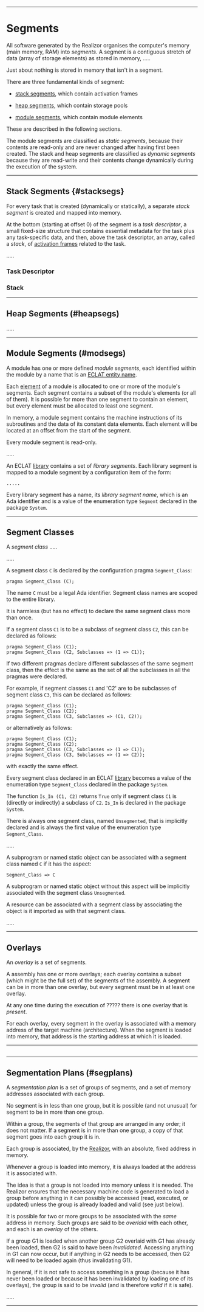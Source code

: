 -----------------------------------------------------------------------------------------------
# Segments

All software generated by the Realizor organises the computer's memory (main memory, RAM) into 
_segments_. A segment is a contiguous stretch of data (array of storage elements) as stored in 
memory, .....

Just about nothing is stored in memory that isn't in a segment.

There are three fundamental kinds of segment:

 * [stack segments](#stacksegs), which contain activation frames

 * [heap segments](#heapsegs), which contain storage pools

 * [module segments](#modsegs), which contain module elements

These are described in the following sections.

The module segments are classified as _static segments_, because their contents are read-only 
and are never changed after having first been created. The stack and heap segments are 
classified as _dynamic segments_ because they are read-write and their contents change 
dynamically during the execution of the system. 



-----------------------------------------------------------------------------------------------
## Stack Segments {#stacksegs}

For every task that is created (dynamically or statically), a separate _stack segment_ is 
created and mapped into memory. 

At the bottom (starting at offset 0) of the segment is a _task descriptor_, a small fixed-size
structure that contains essential metadata for the task plus any task-specific data, and then,
above the task descriptor, an array, called a _stack_, of [activation frames](.....) related to
the task. 

.....

### Task Descriptor



### Stack






-----------------------------------------------------------------------------------------------
## Heap Segments (#heapsegs)



.....



-----------------------------------------------------------------------------------------------
## Module Segments (#modsegs)

A module has one or more defined _module segments_, each identified within the module by a name 
that is an [ECLAT entity name](../intro/names.md). 

Each [element](../pxcr/modules.md#elem) of a module is allocated to one or more of the module's
segments. Each segment contains a subset of the module's elements (or all of them). It is
possible for more than one segment to contain an element, but every element must be allocated
to least one segment. 

In memory, a module segment contains the machine instructions of its subroutines and the data
of its constant data elements. Each element will be located at an offset from the start of the
segment. 

Every module segment is read-only. 

.....

An ECLAT [library](../eclat/libraries.md) contains a set of _library segments_. Each library 
segment is mapped to a module segment by a configuration item of the form:

    

    .....
    


Every library segment has a name, its _library segment name_, which is an Ada identifier and 
is a value of the enumeration type `Segment` declared in the package `System`. 



-----------------------------------------------------------------------------------------------
## Segment Classes

A _segment class_ .....

.....

A segment class `C` is declared by the configuration pragma `Segment_Class`:

    pragma Segment_Class (C);
    
The name `C` must be a legal Ada identifier. Segment class names are scoped to the entire 
library. 
    
It is harmless (but has no effect) to declare the same segment class more than once. 
    
If a segment class `C1` is to be a subclass of segment class `C2`, this can be declared as 
follows:

    pragma Segment_Class (C1);
    pragma Segment_Class (C2, Subclasses => (1 => C1));

If two different pragmas declare different subclasses of the same segment class, then the 
effect is the same as the set of all the subclasses in all the pragmas were declared. 

For example, if segment classes `C1` and 'C2' are to be subclasses of segment class `C3`, this 
can be declared as follows:

    pragma Segment_Class (C1);
    pragma Segment_Class (C2);
    pragma Segment_Class (C3, Subclasses => (C1, C2));

or alternatively as follows:

    pragma Segment_Class (C1);
    pragma Segment_Class (C2);
    pragma Segment_Class (C3, Subclasses => (1 => C1));
    pragma Segment_Class (C3, Subclasses => (1 => C2));

with exactly the same effect.

Every segment class declared in an ECLAT [library](../eclat/Libraries.md) becomes a value of 
the enumeration type `Segment_Class` declared in the package `System`. 

The function `Is_In (C1, C2)` returns `True` only if segment class `C1` is (directly or 
indirectly) a subclass of `C2`. `Is_In` is declared in the package `System`. 

There is always one segment class, named `Unsegmented`, that is implicitly declared and is
always the first value of the enumeration type `Segment_Class`. 

.....

A subprogram or named static object can be associated with a segment class named `C` if it has 
the aspect: 

    Segment_Class => C
    
A subprogram or named static object without this aspect will be implicitly associated with 
the segment class `Unsegmented`. 

A resource can be associated with a segment class by associating the object is it imported as 
with that segment class. 

.....






-----------------------------------------------------------------------------------------------
## Overlays

An _overlay_ is a set of segments. 

A assembly has one or more overlays; each overlay contains a subset (which might be the full 
set) of the segments of the assembly. A segment can be in more than one overlay, but every 
segment must be in at least one overlay. 

At any one time during the execution of ????? there is one overlay that is _present_. 

For each overlay, every segment in the overlay is associated with a memory address of the 
target machine (architecture). When the segment is loaded into memory, that address is the 
starting address at which it is loaded. 






-----------------------------------------------------------------------------------------------
## 




-----------------------------------------------------------------------------------------------
## Segmentation Plans (#segplans)

A _segmentation plan_ is a set of groups of segments, and a set of memory addresses associated 
with each group. 

No segment is in less than one group, but it is possible (and not unusual) for segment to be in 
more than one group. 

Within a group, the segments of that group are arranged in any order; it does not matter. If a 
segment is in more than one group, a copy of that segment goes into each group it is in. 

Each group is associated, by the [Realizor](../pxcr/PXCR.md), with an absolute, fixed address 
in memory. 

Whenever a group is loaded into memory, it is always loaded at the address it is associated with. 

The idea is that a group is not loaded into memory unless it is needed. The Realizor ensures 
that the necessary machine code is generated to load a group before anything in it can possibly 
be accessed (read, executed, or updated) unless the group is already loaded and valid (see 
just below). 

It is possible for two or more groups to be associated with the *same* address in memory. Such 
groups are said to be _overlaid_ with each other, and each is an _overlay_ of the others. 

If a group G1 is loaded when another group G2 overlaid with G1 has already been loaded, then G2 
is said to have been _invalidated_. Accessing anything in G1 can now occur, but if anything in 
G2 needs to be accessed, then G2 will need to be loaded again (thus invalidating G1). 

In general, if it is not safe to access something in a group (because it has never been loaded or 
because it has been invalidated by loading one of its overlays), the group is said to be 
_invalid_ (and is therefore _valid_ if it is safe). 

.....







-----------------------------------------------------------------------------------------------
## 





